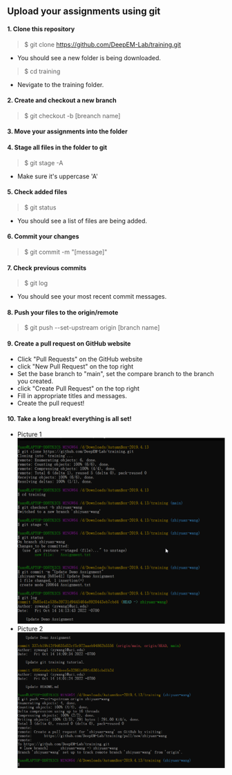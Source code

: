 ## Upload your assignments using git ##

#### 1. Clone this repository ####
> $ git clone https://github.com/DeepEM-Lab/training.git
* You should see a new folder is being downloaded.
> $ cd training
* Nevigate to the training folder.

#### 2. Create and checkout a new branch ####
> $ git checkout -b [breanch name]

#### 3. Move your assignments into the folder ####

#### 4. Stage all files in the folder to git ####
> $ git stage -A
* Make sure it's uppercase 'A'

#### 5. Check added files ####
> $ git status
* You should see a list of files are being added.

#### 6. Commit your changes ####
> $ git commit -m "[message]"

#### 7. Check previous commits ####
> $ git log
* You should see your most recent commit messages.

#### 8. Push your files to the origin/remote ####
> $ git push --set-upstream origin [branch name]

#### 9. Create a pull request on GitHub website ####
* Click "Pull Requests" on the GitHub website
* click "New Pull Request" on the top right
* Set the base branch to "main", set the compare branch to the branch you created.
* click "Create Pull Request" on the top right
* Fill in appropriate titles and messages.
* Create the pull request!

#### 10. Take a long break! everything is all set! ####

* Picture 1
![alt text](demo1.png "Demo 1 picture")
* Picture 2
![alt text](demo2.png "Demo 2 Picture")